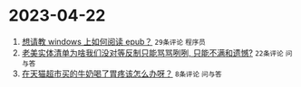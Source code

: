 # 2023-04-22

1. [想请教 windows 上如何阅读 epub？](https://www.v2ex.com/t/934493) `29条评论` `程序员`
1. [老美实体清单为啥我们没对等反制只能骂骂咧咧, 只能不满和遗憾?](https://www.v2ex.com/t/934497) `22条评论` `问与答`
1. [在天猫超市买的牛奶喝了胃疼该怎么办呀？](https://www.v2ex.com/t/934498) `8条评论` `问与答`
